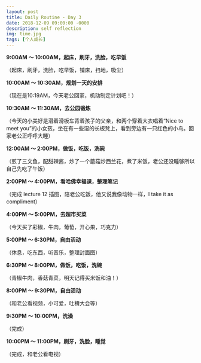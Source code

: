```yaml
---
layout: post
title: Daily Routine - Day 3
date: 2018-12-09 09:00:00 -0000
description: self reflection
img: time.jpg
tags: [个人成长]
---
```


<b>9:00AM ～ 10:00AM，起床，刷牙，洗脸，吃早饭</b>

（起床，刷牙，洗脸，吃早饭，铺床，扫地，吸尘）

<b>10:00AM ～ 10:30AM，规划一天的安排</b>

（现在是10:19AM，今天老公回家，机动制定计划吧！）

<b>10:30AM ～ 11:30AM，去公园锻炼</b>

（今天的小美好是滑着滑板车背着孩子的父亲，和两个穿着大衣唱着“Nice to meet you”的小女孩，坐在有一些湿的长板凳上，看到旁边有一只红色的小鸟。回家老公正呼呼大睡）


<b>12:00AM ～ 2:00PM，做饭，吃饭，洗碗</b>

（煎了三文鱼，配甜辣酱，炒了一个蘑菇炒西兰花，煮了米饭，老公还没睡够所以自己先吃了午饭）

<b>2:00PM ～ 4:00PM，看哈佛幸福课，整理笔记</b>

（完成 lecture 12 插图，陪老公吃饭，他又说我像动物一样，I take it as compliment）


<b>4:00PM ～ 5:00PM，去超市买菜</b>

（今天买了彩椒，牛肉，葡萄，开心果，巧克力）

<b>5:00PM ～ 6:30PM，自由活动</b>

（休息，吃东西，听音乐，整理封面图）

<b>6:30PM ～ 8:00PM，做饭，吃饭，洗碗</b>

（青椒牛肉，香菇青菜，明天记得买米饭和油！）

<b>8:00PM ～ 9:30PM，自由活动</b>

（和老公看视频，小可爱，吐槽大会等）

<b>9:30PM ～ 10:00PM，洗澡</b>

（完成）

<b>10:00PM ～ 11:00PM，刷牙，洗脸，睡觉</b>

（完成，和老公看电视）

<br>



